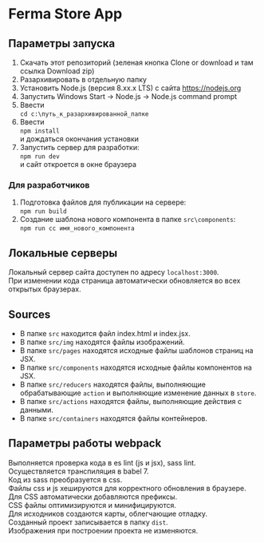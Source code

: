 # Ferma Store App
## Параметры запуска
1. Скачать этот репозиторий (зеленая кнопка Clone or download и там ссылка Download zip)    
1. Разархивировать в отдельную папку  
1. Установить Node.js (версия 8.xx.x LTS) с сайта https://nodejs.org  
1. Запустить Windows Start -> Node.js -> Node.js command prompt  
1. Ввести  
`cd c:\путь_к_разархивированной_папке`  
1. Ввести  
`npm install`  
и дождаться окончания установки  
1. Запустить сервер для разработки:  
`npm run dev`  
и сайт откроется в окне браузера  
### Для разработчиков
1. Подготовка файлов для публикации на сервере:  
`npm run build`
1. Создание шаблона нового компонента в папке `src\components`:  
`npm run cc имя_нового_компонента` 
## Локальные серверы
Локальный сервер сайта доступен по адресу `localhost:3000`.     
При изменении кода страница автоматически обновляется во всех открытых браузерах.  
## Sources
- В папке `src` находится файл index.html и index.jsx.
- В папке `src/img` находятся файлы изображений.
- В папке `src/pages` находятся исходные файлы шаблонов страниц на JSX.
- В папке `src/components` находятся исходные файлы компонентов на JSX.
- В папке `src/reducers` находятся файлы, выполняющие обрабатывающие `action` и выполняющие изменение данных в `store`.
- В папке `src/actions` находятся файлы, выполняющие действия с данными.
- В папке `src/containers` находятся файлы контейнеров.
## Параметры работы webpack
Выполняется проверка кода в es lint (js и jsx), sass lint.  
Осуществляется транспиляция в babel 7.    
Код из sass преобразуется в css.  
Файлы css и js хешируются для корректного обновления в браузере.  
Для CSS автоматически добавляются префиксы.  
CSS файлы оптимизируются и минифицируются.  
Для исходников создаются карты, облегчающие отладку.  
Созданный проект записывается в папку `dist`.  
Изображения при построении проекта не изменяются.  